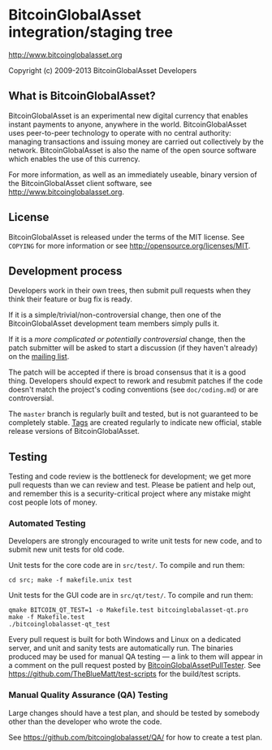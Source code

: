 BitcoinGlobalAsset integration/staging tree
================================

http://www.bitcoinglobalasset.org

Copyright (c) 2009-2013 BitcoinGlobalAsset Developers

What is BitcoinGlobalAsset?
----------------

BitcoinGlobalAsset is an experimental new digital currency that enables instant payments to
anyone, anywhere in the world. BitcoinGlobalAsset uses peer-to-peer technology to operate
with no central authority: managing transactions and issuing money are carried
out collectively by the network. BitcoinGlobalAsset is also the name of the open source
software which enables the use of this currency.

For more information, as well as an immediately useable, binary version of
the BitcoinGlobalAsset client software, see http://www.bitcoinglobalasset.org.

License
-------

BitcoinGlobalAsset is released under the terms of the MIT license. See `COPYING` for more
information or see http://opensource.org/licenses/MIT.

Development process
-------------------

Developers work in their own trees, then submit pull requests when they think
their feature or bug fix is ready.

If it is a simple/trivial/non-controversial change, then one of the BitcoinGlobalAsset
development team members simply pulls it.

If it is a *more complicated or potentially controversial* change, then the patch
submitter will be asked to start a discussion (if they haven't already) on the
[mailing list](http://sourceforge.net/mailarchive/forum.php?forum_name=bitcoinglobalasset-development).

The patch will be accepted if there is broad consensus that it is a good thing.
Developers should expect to rework and resubmit patches if the code doesn't
match the project's coding conventions (see `doc/coding.md`) or are
controversial.

The `master` branch is regularly built and tested, but is not guaranteed to be
completely stable. [Tags](https://github.com/bitcoinglobalasset/bitcoinglobalasset/tags) are created
regularly to indicate new official, stable release versions of BitcoinGlobalAsset.

Testing
-------

Testing and code review is the bottleneck for development; we get more pull
requests than we can review and test. Please be patient and help out, and
remember this is a security-critical project where any mistake might cost people
lots of money.

### Automated Testing

Developers are strongly encouraged to write unit tests for new code, and to
submit new unit tests for old code.

Unit tests for the core code are in `src/test/`. To compile and run them:

    cd src; make -f makefile.unix test

Unit tests for the GUI code are in `src/qt/test/`. To compile and run them:

    qmake BITCOIN_QT_TEST=1 -o Makefile.test bitcoinglobalasset-qt.pro
    make -f Makefile.test
    ./bitcoinglobalasset-qt_test

Every pull request is built for both Windows and Linux on a dedicated server,
and unit and sanity tests are automatically run. The binaries produced may be
used for manual QA testing — a link to them will appear in a comment on the
pull request posted by [BitcoinGlobalAssetPullTester](https://github.com/BitcoinGlobalAssetPullTester). See https://github.com/TheBlueMatt/test-scripts
for the build/test scripts.

### Manual Quality Assurance (QA) Testing

Large changes should have a test plan, and should be tested by somebody other
than the developer who wrote the code.

See https://github.com/bitcoinglobalasset/QA/ for how to create a test plan.
